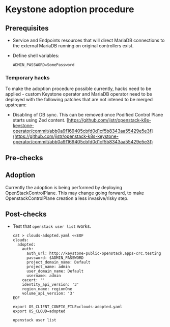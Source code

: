 Keystone adoption procedure
===========================

Prerequisites
-------------

* Service and Endpoints resources that will direct MariaDB connections
  to the external MariaDB running on original controllers exist.

* Define shell variables:

  ```
  ADMIN_PASSWORD=SomePassword
  ```

### Temporary hacks

To make the adoption procedure possible currently, hacks need to be
applied - custom Keystone operator and MariaDB operator need to be
deployed with the following patches that are not intened to be merged
upstream:

* Disabling of DB sync. This can be removed once Podified Control
  Plane starts using Zed content.
  [https://github.com/jistr/openstack-k8s-keystone-operator/commit/abb0a9f169405cbfd0d1cf5b8343aa55429e5e3f](https://github.com/jistr/openstack-k8s-keystone-operator/commit/abb0a9f169405cbfd0d1cf5b8343aa55429e5e3f)

Pre-checks
----------

Adoption
--------

Currently the adoption is being performed by deploying
OpenStackControlPlane. This may change going forward, to make
OpenstackControlPlane creation a less invasive/risky step.

Post-checks
-----------

* Test that `openstack user list` works.

  ```
  cat > clouds-adopted.yaml <<EOF
  clouds:
    adopted:
      auth:
        auth_url: http://keystone-public-openstack.apps-crc.testing
        password: $ADMIN_PASSWORD
        project_domain_name: Default
        project_name: admin
        user_domain_name: Default
        username: admin
      cacert: ''
      identity_api_version: '3'
      region_name: regionOne
      volume_api_version: '3'
  EOF

  export OS_CLIENT_CONFIG_FILE=clouds-adopted.yaml
  export OS_CLOUD=adopted

  openstack user list
  ```

